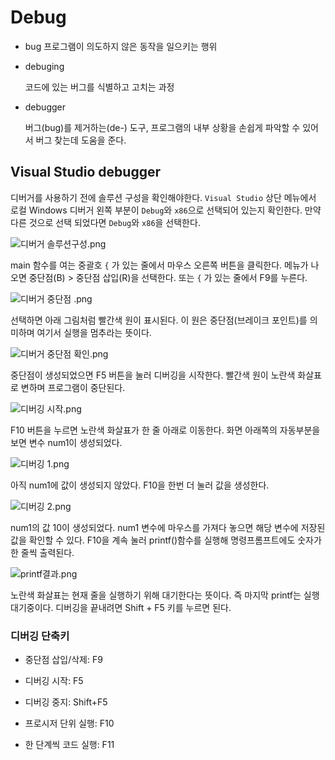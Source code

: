 # Debug

- bug
  프로그램이 의도하지 않은 동작을 일으키는 행위
- debuging

  코드에 있는 버그를 식별하고 고치는 과정

- debugger

  버그(bug)를 제거하는(de-) 도구, 프로그램의 내부 상황을 손쉽게 파악할 수 있어서 버그 찾는데 도움을 준다.

## Visual Studio debugger

디버거를 사용하기 전에 솔루션 구성을 확인해야한다. `Visual Studio` 상단 메뉴에서 로컬 Windows 디버거 왼쪽 부분이 `Debug`와 `x86`으로 선택되어 있는지 확인한다. 만약 다른 것으로 선택 되었다면 `Debug`와 `x86`을 선택한다.

![디버거 솔루션구성.png](https://images.velog.io/post-images/jjewqm/e7c5de50-df21-11e9-847e-e10a62b4542e/디버거-솔루션구성.png)

main 함수를 여는 중괄호 `{` 가 있는 줄에서 마우스 오른쪽 버튼을 클릭한다.
메뉴가 나오면 중단점(B) > 중단점 삽입(R)을 선택한다.
또는 `{` 가 있는 줄에서 F9를 누른다.

![디버거 중단점 .png](https://images.velog.io/post-images/jjewqm/f445f110-df21-11e9-8288-7941d0147846/디버거-중단점-.png)

선택하면 아래 그림처럼 빨간색 원이 표시된다. 이 원은 중단점(브레이크 포인트)를 의미하며 여기서 실행을 멈추라는 뜻이다.

![디버거 중단점 확인.png](https://images.velog.io/post-images/jjewqm/436c0be0-df21-11e9-90eb-0f75a4a4f6a6/디버거-중단점-확인.png)

중단점이 생성되었으면 F5 버튼을 눌러 디버깅을 시작한다.
빨간색 원이 노란색 화살표로 변하며 프로그램이 중단된다.

![디버깅 시작.png](https://images.velog.io/post-images/jjewqm/b8914100-df22-11e9-8288-7941d0147846/디버깅-시작.png)

F10 버튼을 누르면 노란색 화살표가 한 줄 아래로 이동한다. 화면 아래쪽의 자동부분을 보면 변수 num1이 생성되었다.

![디버깅 1.png](https://images.velog.io/post-images/jjewqm/2303ece0-df23-11e9-8288-7941d0147846/디버깅-1.png)

아직 num1에 값이 생성되지 않았다.
F10을 한번 더 눌러 값을 생성한다.

![디버깅 2.png](https://images.velog.io/post-images/jjewqm/5f2aadc0-df24-11e9-90eb-0f75a4a4f6a6/디버깅-2.png)

num1의 값 10이 생성되었다.
num1 변수에 마우스를 가져다 놓으면 해당 변수에 저장된 값을 확인할 수 있다.
F10을 계속 눌러 printf()함수를 실행해 명령프롬프트에도 숫자가 한 줄씩 출력된다.

![printf결과.png](https://images.velog.io/post-images/jjewqm/5f190fa0-df26-11e9-91a3-3394021e1fd1/printf결과.png)

노란색 화살표는 현재 줄을 실행하기 위해 대기한다는 뜻이다. 즉 마지막 printf는 실행 대기중이다.
디버깅을 끝내려면 Shift + F5 키를 누르면 된다.

### 디버깅 단축키

- 중단점 삽입/삭제: F9

- 디버깅 시작: F5

- 디버깅 중지: Shift+F5

- 프로시저 단위 실행: F10

- 한 단계씩 코드 실행: F11
